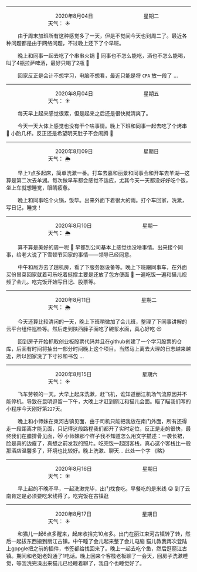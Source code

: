 ***
&nbsp;&nbsp;&nbsp;&nbsp;&nbsp;&nbsp;&nbsp;&nbsp;&nbsp;&nbsp;&nbsp;&nbsp;&nbsp;&nbsp;&nbsp;&nbsp;&nbsp;&nbsp;
&nbsp;&nbsp;&nbsp;&nbsp;&nbsp;&nbsp;&nbsp;&nbsp;&nbsp;&nbsp;&nbsp;&nbsp;&nbsp;&nbsp;           2020年8月04日
&nbsp;&nbsp;&nbsp;&nbsp;&nbsp;&nbsp;&nbsp;&nbsp;&nbsp;&nbsp;&nbsp;&nbsp;&nbsp;&nbsp;&nbsp;&nbsp;&nbsp;&nbsp;
&nbsp;&nbsp;&nbsp;&nbsp;&nbsp;&nbsp;&nbsp;&nbsp;&nbsp;&nbsp;&nbsp;&nbsp;&nbsp;&nbsp;                星期二
&nbsp;&nbsp;&nbsp;&nbsp;&nbsp;&nbsp;&nbsp;&nbsp;&nbsp;&nbsp;&nbsp;&nbsp;&nbsp;&nbsp;&nbsp;&nbsp;&nbsp;&nbsp;
&nbsp;&nbsp;&nbsp;&nbsp;&nbsp;&nbsp;&nbsp;&nbsp;&nbsp;&nbsp;&nbsp;&nbsp;&nbsp;&nbsp;&nbsp;&nbsp;&nbsp;&nbsp;
&nbsp;&nbsp;&nbsp;&nbsp;&nbsp;&nbsp;&nbsp;&nbsp;&nbsp;                                       天气： :sunny:


&nbsp;&nbsp;&nbsp;&nbsp;&nbsp;&nbsp;&nbsp;&nbsp;由于周末加班所有这种感觉多了一天，但是不觉间今天也到周二了。最近各种问题都是由于网络问题，不过晚上还下了个早班。

&nbsp;&nbsp;&nbsp;&nbsp;&nbsp;&nbsp;&nbsp;&nbsp;晚上和同事一起去吃了个串串火锅 :shallow_pan_of_food: 同事也不怎么能吃，酒也不怎么能喝，叫了4瓶拉萨啤酒，最好只喝了2瓶 :tumbler_glass:

&nbsp;&nbsp;&nbsp;&nbsp;&nbsp;&nbsp;&nbsp;&nbsp;回家反正是会计不想学习，电脑不想看，最近只能是将 `CPA` 放一段了 ... 


***
&nbsp;&nbsp;&nbsp;&nbsp;&nbsp;&nbsp;&nbsp;&nbsp;&nbsp;&nbsp;&nbsp;&nbsp;&nbsp;&nbsp;&nbsp;&nbsp;&nbsp;&nbsp;
&nbsp;&nbsp;&nbsp;&nbsp;&nbsp;&nbsp;&nbsp;&nbsp;&nbsp;&nbsp;&nbsp;&nbsp;&nbsp;&nbsp;           2020年8月04日
&nbsp;&nbsp;&nbsp;&nbsp;&nbsp;&nbsp;&nbsp;&nbsp;&nbsp;&nbsp;&nbsp;&nbsp;&nbsp;&nbsp;&nbsp;&nbsp;&nbsp;&nbsp;
&nbsp;&nbsp;&nbsp;&nbsp;&nbsp;&nbsp;&nbsp;&nbsp;&nbsp;&nbsp;&nbsp;&nbsp;&nbsp;&nbsp;                星期五
&nbsp;&nbsp;&nbsp;&nbsp;&nbsp;&nbsp;&nbsp;&nbsp;&nbsp;&nbsp;&nbsp;&nbsp;&nbsp;&nbsp;&nbsp;&nbsp;&nbsp;&nbsp;
&nbsp;&nbsp;&nbsp;&nbsp;&nbsp;&nbsp;&nbsp;&nbsp;&nbsp;&nbsp;&nbsp;&nbsp;&nbsp;&nbsp;&nbsp;&nbsp;&nbsp;&nbsp;
&nbsp;&nbsp;&nbsp;&nbsp;&nbsp;&nbsp;&nbsp;&nbsp;&nbsp;                                       天气： :sunny:

&nbsp;&nbsp;&nbsp;&nbsp;&nbsp;&nbsp;&nbsp;&nbsp;每天早上起来感觉很累，但是起来之后还是很快就清爽了。

&nbsp;&nbsp;&nbsp;&nbsp;&nbsp;&nbsp;&nbsp;&nbsp;今天一天大体上感觉也没有干个啥事情。晚上下班和同事一起去吃了个烤串 :bacon: 小酌几杯。反正还是希望明天肚子不会闹腾 :pray:


***
&nbsp;&nbsp;&nbsp;&nbsp;&nbsp;&nbsp;&nbsp;&nbsp;&nbsp;&nbsp;&nbsp;&nbsp;&nbsp;&nbsp;&nbsp;&nbsp;&nbsp;&nbsp;
&nbsp;&nbsp;&nbsp;&nbsp;&nbsp;&nbsp;&nbsp;&nbsp;&nbsp;&nbsp;&nbsp;&nbsp;&nbsp;&nbsp;           2020年8月09日
&nbsp;&nbsp;&nbsp;&nbsp;&nbsp;&nbsp;&nbsp;&nbsp;&nbsp;&nbsp;&nbsp;&nbsp;&nbsp;&nbsp;&nbsp;&nbsp;&nbsp;&nbsp;
&nbsp;&nbsp;&nbsp;&nbsp;&nbsp;&nbsp;&nbsp;&nbsp;&nbsp;&nbsp;&nbsp;&nbsp;&nbsp;&nbsp;                星期日
&nbsp;&nbsp;&nbsp;&nbsp;&nbsp;&nbsp;&nbsp;&nbsp;&nbsp;&nbsp;&nbsp;&nbsp;&nbsp;&nbsp;&nbsp;&nbsp;&nbsp;&nbsp;
&nbsp;&nbsp;&nbsp;&nbsp;&nbsp;&nbsp;&nbsp;&nbsp;&nbsp;&nbsp;&nbsp;&nbsp;&nbsp;&nbsp;&nbsp;&nbsp;&nbsp;&nbsp;
&nbsp;&nbsp;&nbsp;&nbsp;&nbsp;&nbsp;&nbsp;&nbsp;&nbsp;                                       天气： :sun_behind_rain_cloud:

&nbsp;&nbsp;&nbsp;&nbsp;&nbsp;&nbsp;&nbsp;&nbsp;早上`7`点多起床，简单洗漱一番。打车去嘉和丽景和同事会和开车去羊湖—这算是第二次去羊湖。每次做早车都会感觉不适应，尤其今天一天都没好好吃个饭，坐上车就想睡觉，眼睛疲惫。

&nbsp;&nbsp;&nbsp;&nbsp;&nbsp;&nbsp;&nbsp;&nbsp;晚上和同事吃个火锅，饭毕。出来外面下着很大的雨。打个车回家，洗漱，写日记，睡觉！


***
&nbsp;&nbsp;&nbsp;&nbsp;&nbsp;&nbsp;&nbsp;&nbsp;&nbsp;&nbsp;&nbsp;&nbsp;&nbsp;&nbsp;&nbsp;&nbsp;&nbsp;&nbsp;
&nbsp;&nbsp;&nbsp;&nbsp;&nbsp;&nbsp;&nbsp;&nbsp;&nbsp;&nbsp;&nbsp;&nbsp;&nbsp;&nbsp;           2020年8月10日
&nbsp;&nbsp;&nbsp;&nbsp;&nbsp;&nbsp;&nbsp;&nbsp;&nbsp;&nbsp;&nbsp;&nbsp;&nbsp;&nbsp;&nbsp;&nbsp;&nbsp;&nbsp;
&nbsp;&nbsp;&nbsp;&nbsp;&nbsp;&nbsp;&nbsp;&nbsp;&nbsp;&nbsp;&nbsp;&nbsp;&nbsp;&nbsp;                星期一
&nbsp;&nbsp;&nbsp;&nbsp;&nbsp;&nbsp;&nbsp;&nbsp;&nbsp;&nbsp;&nbsp;&nbsp;&nbsp;&nbsp;&nbsp;&nbsp;&nbsp;&nbsp;
&nbsp;&nbsp;&nbsp;&nbsp;&nbsp;&nbsp;&nbsp;&nbsp;&nbsp;&nbsp;&nbsp;&nbsp;&nbsp;&nbsp;&nbsp;&nbsp;&nbsp;&nbsp;
&nbsp;&nbsp;&nbsp;&nbsp;&nbsp;&nbsp;&nbsp;&nbsp;&nbsp;                                       天气： :sun_behind_rain_cloud:

&nbsp;&nbsp;&nbsp;&nbsp;&nbsp;&nbsp;&nbsp;&nbsp;算不算是美好的周一呢 :japanese_goblin: 早都到公司基本上感觉也没啥事情。出来接个同事，给老大说了下雪顿节回家的事情——领导已经同意。

&nbsp;&nbsp;&nbsp;&nbsp;&nbsp;&nbsp;&nbsp;&nbsp;中午和局方去了趟机房，看了下服务器设备等。晚上下班蹭同事车，在外面买份冒菜回家就着可乐吃着挺撑主要是还放了包方便面 :ramen: 一遍吃饭一遍和猫儿视频了会儿。吃完饭开始写日记、股票等。


***
&nbsp;&nbsp;&nbsp;&nbsp;&nbsp;&nbsp;&nbsp;&nbsp;&nbsp;&nbsp;&nbsp;&nbsp;&nbsp;&nbsp;&nbsp;&nbsp;&nbsp;&nbsp;
&nbsp;&nbsp;&nbsp;&nbsp;&nbsp;&nbsp;&nbsp;&nbsp;&nbsp;&nbsp;&nbsp;&nbsp;&nbsp;&nbsp;           2020年8月11日
&nbsp;&nbsp;&nbsp;&nbsp;&nbsp;&nbsp;&nbsp;&nbsp;&nbsp;&nbsp;&nbsp;&nbsp;&nbsp;&nbsp;&nbsp;&nbsp;&nbsp;&nbsp;
&nbsp;&nbsp;&nbsp;&nbsp;&nbsp;&nbsp;&nbsp;&nbsp;&nbsp;&nbsp;&nbsp;&nbsp;&nbsp;&nbsp;                星期二
&nbsp;&nbsp;&nbsp;&nbsp;&nbsp;&nbsp;&nbsp;&nbsp;&nbsp;&nbsp;&nbsp;&nbsp;&nbsp;&nbsp;&nbsp;&nbsp;&nbsp;&nbsp;
&nbsp;&nbsp;&nbsp;&nbsp;&nbsp;&nbsp;&nbsp;&nbsp;&nbsp;&nbsp;&nbsp;&nbsp;&nbsp;&nbsp;&nbsp;&nbsp;&nbsp;&nbsp;
&nbsp;&nbsp;&nbsp;&nbsp;&nbsp;&nbsp;&nbsp;&nbsp;&nbsp;                                       天气： :sun_behind_rain_cloud:

&nbsp;&nbsp;&nbsp;&nbsp;&nbsp;&nbsp;&nbsp;&nbsp;今天还算比较清闲的一天，晚上下班稍微加了会儿班，整理了下同事讲解的云平台组件巡检等。然后走到陕西臊子面吃了碗浆水面，真心好吃 :heart_eyes:

&nbsp;&nbsp;&nbsp;&nbsp;&nbsp;&nbsp;&nbsp;&nbsp;回到房子开始抓取创业板股票代码并且在github创建了一个学习股票的仓库，后面有时间将抽出一部分时间晚上这个项目。当然马上离去大理的日志越来越近，所以回家洗了下寸衫和书包 ...


***
&nbsp;&nbsp;&nbsp;&nbsp;&nbsp;&nbsp;&nbsp;&nbsp;&nbsp;&nbsp;&nbsp;&nbsp;&nbsp;&nbsp;&nbsp;&nbsp;&nbsp;&nbsp;
&nbsp;&nbsp;&nbsp;&nbsp;&nbsp;&nbsp;&nbsp;&nbsp;&nbsp;&nbsp;&nbsp;&nbsp;&nbsp;&nbsp;           2020年8月15日
&nbsp;&nbsp;&nbsp;&nbsp;&nbsp;&nbsp;&nbsp;&nbsp;&nbsp;&nbsp;&nbsp;&nbsp;&nbsp;&nbsp;&nbsp;&nbsp;&nbsp;&nbsp;
&nbsp;&nbsp;&nbsp;&nbsp;&nbsp;&nbsp;&nbsp;&nbsp;&nbsp;&nbsp;&nbsp;&nbsp;&nbsp;&nbsp;                星期六
&nbsp;&nbsp;&nbsp;&nbsp;&nbsp;&nbsp;&nbsp;&nbsp;&nbsp;&nbsp;&nbsp;&nbsp;&nbsp;&nbsp;&nbsp;&nbsp;&nbsp;&nbsp;
&nbsp;&nbsp;&nbsp;&nbsp;&nbsp;&nbsp;&nbsp;&nbsp;&nbsp;&nbsp;&nbsp;&nbsp;&nbsp;&nbsp;&nbsp;&nbsp;&nbsp;&nbsp;
&nbsp;&nbsp;&nbsp;&nbsp;&nbsp;&nbsp;&nbsp;&nbsp;&nbsp;                                       天气： :sunny:


&nbsp;&nbsp;&nbsp;&nbsp;&nbsp;&nbsp;&nbsp;&nbsp;飞车劳顿的一天。大早上起床洗漱，赶飞机，谁知道丽江机场气流原因并不能停机。导致在昆明逗留一下午，大晚上才赶到丽江和猫儿会面。瞄了瞄我们写的小程序今天刚好第`227`天。


&nbsp;&nbsp;&nbsp;&nbsp;&nbsp;&nbsp;&nbsp;&nbsp;晚上和小师妹在束河古镇见面，由于司机只能把我放在南门外面，所有还得走一段距离才能见面，只记得这段路程我们都开了实时定位，反正是走的很快，最终我们在腊排骨见面，:heart_eyes_cat: 小师妹那个样子我不知道怎么用文字描述：一袭长裙，脸是真的边廋了，真想之前发我的照片。吃完饭一起回客栈，真心这个客栈比一般那酒店温馨多了，环境也比较好。晚上洗漱、聊天... 此处一个字 《略》


***
&nbsp;&nbsp;&nbsp;&nbsp;&nbsp;&nbsp;&nbsp;&nbsp;&nbsp;&nbsp;&nbsp;&nbsp;&nbsp;&nbsp;&nbsp;&nbsp;&nbsp;&nbsp;
&nbsp;&nbsp;&nbsp;&nbsp;&nbsp;&nbsp;&nbsp;&nbsp;&nbsp;&nbsp;&nbsp;&nbsp;&nbsp;&nbsp;           2020年8月16日
&nbsp;&nbsp;&nbsp;&nbsp;&nbsp;&nbsp;&nbsp;&nbsp;&nbsp;&nbsp;&nbsp;&nbsp;&nbsp;&nbsp;&nbsp;&nbsp;&nbsp;&nbsp;
&nbsp;&nbsp;&nbsp;&nbsp;&nbsp;&nbsp;&nbsp;&nbsp;&nbsp;&nbsp;&nbsp;&nbsp;&nbsp;&nbsp;                星期日
&nbsp;&nbsp;&nbsp;&nbsp;&nbsp;&nbsp;&nbsp;&nbsp;&nbsp;&nbsp;&nbsp;&nbsp;&nbsp;&nbsp;&nbsp;&nbsp;&nbsp;&nbsp;
&nbsp;&nbsp;&nbsp;&nbsp;&nbsp;&nbsp;&nbsp;&nbsp;&nbsp;&nbsp;&nbsp;&nbsp;&nbsp;&nbsp;&nbsp;&nbsp;&nbsp;&nbsp;
&nbsp;&nbsp;&nbsp;&nbsp;&nbsp;&nbsp;&nbsp;&nbsp;&nbsp;                                       天气： :sunny:

&nbsp;&nbsp;&nbsp;&nbsp;&nbsp;&nbsp;&nbsp;&nbsp;早上起的不晚不早，一起洗漱完毕，出门找食吃。早餐吃的是米线 :stuck_out_tongue_winking_eye: 到了云南肯定是必须要吃米线得了。吃完饭在古镇逛


***
&nbsp;&nbsp;&nbsp;&nbsp;&nbsp;&nbsp;&nbsp;&nbsp;&nbsp;&nbsp;&nbsp;&nbsp;&nbsp;&nbsp;&nbsp;&nbsp;&nbsp;&nbsp;
&nbsp;&nbsp;&nbsp;&nbsp;&nbsp;&nbsp;&nbsp;&nbsp;&nbsp;&nbsp;&nbsp;&nbsp;&nbsp;&nbsp;           2020年8月17日
&nbsp;&nbsp;&nbsp;&nbsp;&nbsp;&nbsp;&nbsp;&nbsp;&nbsp;&nbsp;&nbsp;&nbsp;&nbsp;&nbsp;&nbsp;&nbsp;&nbsp;&nbsp;
&nbsp;&nbsp;&nbsp;&nbsp;&nbsp;&nbsp;&nbsp;&nbsp;&nbsp;&nbsp;&nbsp;&nbsp;&nbsp;&nbsp;                星期日
&nbsp;&nbsp;&nbsp;&nbsp;&nbsp;&nbsp;&nbsp;&nbsp;&nbsp;&nbsp;&nbsp;&nbsp;&nbsp;&nbsp;&nbsp;&nbsp;&nbsp;&nbsp;
&nbsp;&nbsp;&nbsp;&nbsp;&nbsp;&nbsp;&nbsp;&nbsp;&nbsp;&nbsp;&nbsp;&nbsp;&nbsp;&nbsp;&nbsp;&nbsp;&nbsp;&nbsp;
&nbsp;&nbsp;&nbsp;&nbsp;&nbsp;&nbsp;&nbsp;&nbsp;&nbsp;                                       天气： :sunny:

&nbsp;&nbsp;&nbsp;&nbsp;&nbsp;&nbsp;&nbsp;&nbsp;和猫儿一起6点多醒来，起床收拾完10点多。出门在丽江束河古镇转了转，然后一起拔东西搬到丽江古镇。中午睡了会儿起来整了会儿电脑 猫儿教我再次登陆上gppgle把之前的插件，书签都给找回来了。晚上一起去吃个鱼，然后逛丽江古镇。期间和老姐老妈通了1电话。晚上回来个客栈老板聊了一会天，回房子洗漱睡觉，等我洗完澡出来猫儿已经睡着聊了，我自个也睡觉好了。